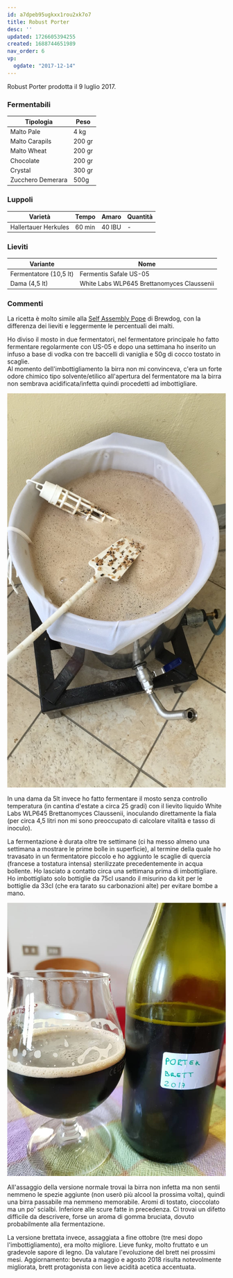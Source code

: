 ```yaml
---
id: a7dpeb95ugkxx1rou2xk7o7
title: Robust Porter
desc: ''
updated: 1726605394255
created: 1688744651989
nav_order: 6
vp:
  ogdate: "2017-12-14"
---
```

Robust Porter prodotta il 9 luglio 2017.

### Fermentabili

| Tipologia         | Peso   |
|-------------------|--------|
| Malto Pale        | 4 kg   |
| Malto Carapils    | 200 gr |
| Malto Wheat       | 200 gr |
| Chocolate         | 200 gr |
| Crystal           | 300 gr |
| Zucchero Demerara | 500g   |

### Luppoli

| Varietà              | Tempo  | Amaro   | Quantità |
|----------------------|--------|---------|----------|
| Hallertauer Herkules | 60 min | 40 IBU  | -        |

### Lieviti

| Variante               | Nome                                       |
|------------------------|--------------------------------------------|
| Fermentatore (10,5 lt) | Fermentis Safale US-05                     |
| Dama (4,5 lt)          | White Labs WLP645 Brettanomyces Claussenii |

### Commenti

La ricetta è molto simile alla [Self Assembly Pope](https://brewdogrecipes.com/recipes/self-assembly-pope) di Brewdog, con la differenza dei lieviti e leggermente le percentuali dei malti.

Ho diviso il mosto in due fermentatori, nel fermentatore principale ho fatto fermentare regolarmente con US-05 e dopo una settimana ho inserito un infuso a base di vodka con tre baccelli di vaniglia e 50g di cocco tostato in scaglie.  
Al momento dell'imbottigliamento la birra non mi convinceva, c'era un forte odore chimico tipo solvente/etilico all'apertura del fermentatore ma la birra non sembrava acidificata/infetta quindi procedetti ad imbottigliare.

![image](./assets/images/cottarobustporter.jpg)

In una dama da 5lt invece ho fatto fermentare il mosto senza controllo temperatura (in cantina d'estate a circa 25 gradi) con il lievito liquido White Labs WLP645 Brettanomyces Claussenii, inoculando direttamente la fiala (per circa 4,5 litri non mi sono preoccupato di calcolare vitalità e tasso di inoculo).

La fermentazione è durata oltre tre settimane (ci ha messo almeno una settimana a mostrare le prime bolle in superficie), al termine della quale ho travasato in un fermentatore piccolo e ho aggiunto le scaglie di quercia (francese a tostatura intensa) sterilizzate precedentemente in acqua bollente. Ho lasciato a contatto circa una settimana prima di imbottigliare.  
Ho imbottigliato solo bottiglie da 75cl usando il misurino da kit per le bottiglie da 33cl (che era tarato su carbonazioni alte) per evitare bombe a mano.

![image](./assets/images/porterbrett.jpg)

All'assaggio della versione normale trovai la birra non infetta ma non sentii nemmeno le spezie aggiunte (non userò più alcool la prossima volta), quindi una birra passabile ma nemmeno memorabile. Aromi di tostato, cioccolato ma un po' scialbi. Inferiore alle scure fatte in precedenza. Ci trovai un difetto difficile da descrivere, forse un aroma di gomma bruciata, dovuto probabilmente alla fermentazione.

La versione brettata invece, assaggiata a fine ottobre (tre mesi dopo l'imbottigliamento), era molto migliore. Lieve funky, molto fruttato e un gradevole sapore di legno. Da valutare l'evoluzione del brett nei prossimi mesi.
Aggiornamento: bevuta a maggio e agosto 2018 risulta notevolmente migliorata, brett protagonista con lieve acidità acetica accentuata.
